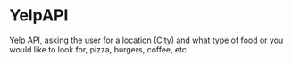 # YelpAPI
Yelp API, asking the user for a location (City) and what type of food or you would like to look for, pizza, burgers, coffee, etc.
